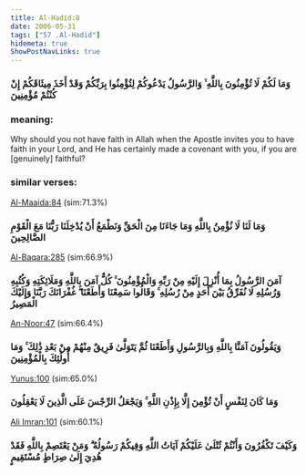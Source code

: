 ```yaml
---
title: Al-Hadid:8
date: 2006-05-31
tags: ["57 .Al-Hadid"]
hidemeta: true 
ShowPostNavLinks: true 
---
```

### وَمَا لَكُمْ لَا تُؤْمِنُونَ بِاللَّهِ ۙ وَالرَّسُولُ يَدْعُوكُمْ لِتُؤْمِنُوا بِرَبِّكُمْ وَقَدْ أَخَذَ مِيثَاقَكُمْ إِنْ كُنْتُمْ مُؤْمِنِينَ
### meaning: 
Why should you not have faith in Allah when the Apostle invites you to have faith in your Lord, and He has certainly made a covenant with you, if you are [genuinely] faithful?
### similar verses: 

[Al-Maaida:84](/5/84) (sim:71.3%)

### وَمَا لَنَا لَا نُؤْمِنُ بِاللَّهِ وَمَا جَاءَنَا مِنَ الْحَقِّ وَنَطْمَعُ أَنْ يُدْخِلَنَا رَبُّنَا مَعَ الْقَوْمِ الصَّالِحِينَ

[Al-Baqara:285](/2/285) (sim:66.9%)

### آمَنَ الرَّسُولُ بِمَا أُنْزِلَ إِلَيْهِ مِنْ رَبِّهِ وَالْمُؤْمِنُونَ ۚ كُلٌّ آمَنَ بِاللَّهِ وَمَلَائِكَتِهِ وَكُتُبِهِ وَرُسُلِهِ لَا نُفَرِّقُ بَيْنَ أَحَدٍ مِنْ رُسُلِهِ ۚ وَقَالُوا سَمِعْنَا وَأَطَعْنَا ۖ غُفْرَانَكَ رَبَّنَا وَإِلَيْكَ الْمَصِيرُ

[An-Noor:47](/24/47) (sim:66.4%)

### وَيَقُولُونَ آمَنَّا بِاللَّهِ وَبِالرَّسُولِ وَأَطَعْنَا ثُمَّ يَتَوَلَّىٰ فَرِيقٌ مِنْهُمْ مِنْ بَعْدِ ذَٰلِكَ ۚ وَمَا أُولَٰئِكَ بِالْمُؤْمِنِينَ

[Yunus:100](/10/100) (sim:65.0%)

### وَمَا كَانَ لِنَفْسٍ أَنْ تُؤْمِنَ إِلَّا بِإِذْنِ اللَّهِ ۚ وَيَجْعَلُ الرِّجْسَ عَلَى الَّذِينَ لَا يَعْقِلُونَ

[Ali Imran:101](/3/101) (sim:60.1%)

### وَكَيْفَ تَكْفُرُونَ وَأَنْتُمْ تُتْلَىٰ عَلَيْكُمْ آيَاتُ اللَّهِ وَفِيكُمْ رَسُولُهُ ۗ وَمَنْ يَعْتَصِمْ بِاللَّهِ فَقَدْ هُدِيَ إِلَىٰ صِرَاطٍ مُسْتَقِيمٍ
